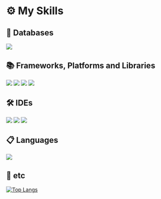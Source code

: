 <h1>⚙ My Skills</h1>

<h2>💾 Databases</h2>
<p>
  <span><img src="https://img.shields.io/badge/ORACLEDB-F80000?style=flat-square&logo=Oracle&logoColor=white"/></span>
</p>

<h2>📚 Frameworks, Platforms and Libraries</h2>
<p>
  <span><img src="https://img.shields.io/badge/SPRING-6DB33F?style=flat-square&logo=Spring&logoColor=white"/></span>
  <span><img src="https://img.shields.io/badge/THYMELEAF-005F0F?style=flat-square&logo=Thymeleaf&logoColor=white"/></span>
  <span><img src="https://img.shields.io/badge/BOOTSTRAP-7952B3?style=flat-square&logo=Bootstrap&logoColor=white"/></span>
  <span><img src="https://img.shields.io/badge/JQUERY-0769AD?style=flat-square&logo=jQuery&logoColor=white"/></span>
</p>

<h2>🛠 IDEs</h2>
<p>
  <span><img src="https://img.shields.io/badge/ECLIPSE-2C2255?style=flat-square&logo=Eclipse&logoColor=white"/></span>
  <span><img src="https://img.shields.io/badge/INTELLIJIDEA-000000?style=flat-square&logo=Eclipse&logoColor=white"/></span>
  <span><img src="https://img.shields.io/badge/VISUAL STUDIO CODE-007ACC?style=flat-square&logo=Eclipse&logoColor=white"/></span>
</p>

<h2>📋 Languages</h2> 
<p>
  <span><img src="https://img.shields.io/badge/JAVA-22FFFF?style=flat-square&logo=JAVA&logoColor=white"/></span>
</p>

<h2>🎈 etc</h2>
<p>
  
</p>

[![Top Langs](https://github-readme-stats.vercel.app/api/top-langs/?username=dkdkhappy)](https://github.com/dkdkhappy/github-readme-stats)
